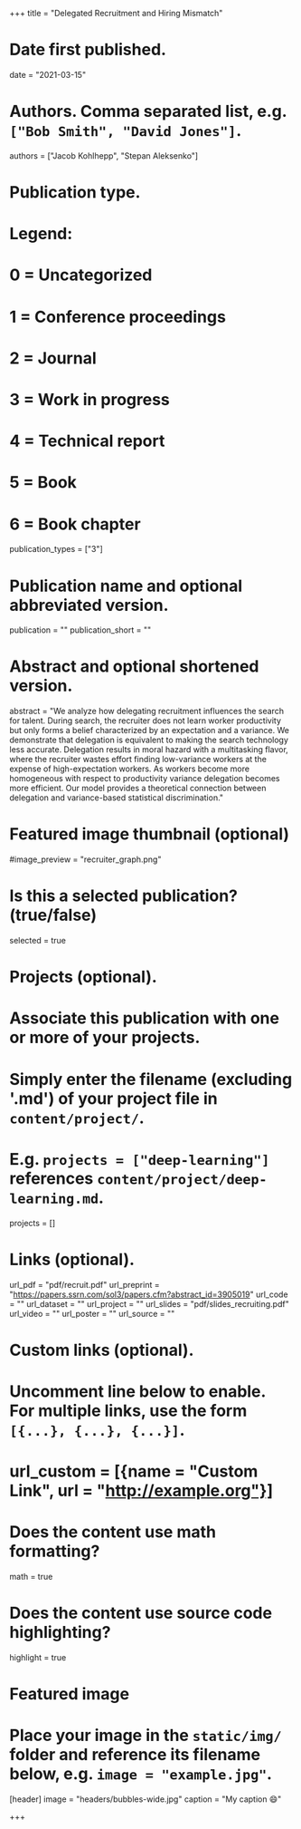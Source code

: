 +++
title = "Delegated Recruitment and Hiring Mismatch"

# Date first published.
date = "2021-03-15"

# Authors. Comma separated list, e.g. `["Bob Smith", "David Jones"]`.
authors = ["Jacob Kohlhepp", "Stepan Aleksenko"]

# Publication type.
# Legend:
# 0 = Uncategorized
# 1 = Conference proceedings
# 2 = Journal
# 3 = Work in progress
# 4 = Technical report
# 5 = Book
# 6 = Book chapter
publication_types = ["3"]

# Publication name and optional abbreviated version.
publication = ""
publication_short = ""

# Abstract and optional shortened version.
abstract = "We analyze how delegating recruitment influences the search for talent. During search, the recruiter does not learn worker productivity but only forms a belief characterized by an expectation and a variance. We demonstrate that delegation is equivalent to making the search technology less accurate. Delegation results in moral hazard with a multitasking flavor, where the recruiter wastes effort finding low-variance workers at the expense of high-expectation workers. As workers become more homogeneous with respect to productivity variance delegation becomes more efficient. Our model provides a theoretical connection between delegation and variance-based statistical discrimination."

# Featured image thumbnail (optional)
#image_preview = "recruiter_graph.png"

# Is this a selected publication? (true/false)
selected = true

# Projects (optional).
#   Associate this publication with one or more of your projects.
#   Simply enter the filename (excluding '.md') of your project file in `content/project/`.
#   E.g. `projects = ["deep-learning"]` references `content/project/deep-learning.md`.
projects = []

# Links (optional).

url_pdf = "pdf/recruit.pdf"
url_preprint = "https://papers.ssrn.com/sol3/papers.cfm?abstract_id=3905019"
url_code = ""
url_dataset = ""
url_project = ""
url_slides = "pdf/slides_recruiting.pdf"
url_video = ""
url_poster = ""
url_source = ""

# Custom links (optional).
#   Uncomment line below to enable. For multiple links, use the form `[{...}, {...}, {...}]`.
# url_custom = [{name = "Custom Link", url = "http://example.org"}]

# Does the content use math formatting?
math = true

# Does the content use source code highlighting?
highlight = true

# Featured image
# Place your image in the `static/img/` folder and reference its filename below, e.g. `image = "example.jpg"`.
[header]
image = "headers/bubbles-wide.jpg"
caption = "My caption 😄"

+++
